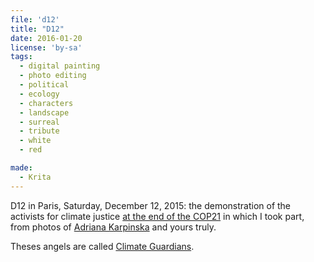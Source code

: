 ```yaml
---
file: 'd12'
title: "D12"
date: 2016-01-20
license: 'by-sa'
tags:
  - digital painting
  - photo editing
  - political
  - ecology
  - characters
  - landscape
  - surreal
  - tribute
  - white
  - red

made:
  - Krita
---
```


D12 in Paris, Saturday, December 12, 2015: the demonstration of the activists for climate justice [at the end of the COP21](/en/blog/let-invent-other-stories-about-climate-cop21-placetob#d12) in which I took part, from photos of [Adriana Karpinska](http://karpinska.blog.sme.sk/) and yours truly.

Theses angels are called [Climate Guardians](http://climacts.org.au/climate-guardians/).
